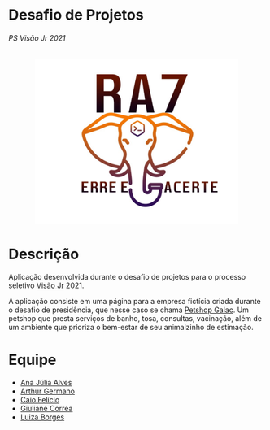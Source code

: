 # Desafio de Projetos

###### PS Visão Jr 2021

<center> <img src="./img/ra7.jpeg" alt="RA7" width="400"> </center>

# Descrição

Aplicação desenvolvida durante o desafio de projetos para o processo seletivo [Visão Jr](https://www.visaojr.com.br/) 2021.

A aplicação consiste em uma página para a empresa fictícia criada durante o desafio de presidência, que nesse caso se chama [Petshop Galac](https://petshop-galac.herokuapp.com). Um petshop que presta serviços de banho, tosa, consultas, vacinação, além de um ambiente que prioriza o bem-estar de seu animalzinho de estimação.

# Equipe

* [Ana Júlia Alves](https://github.com/AnaJuliaAlvess)
* [Arthur Germano](https://github.com/germano-beep)
* [Caio Felício](https://github.com/caiofelicio)
* [Giuliane Correa](https://github.com/GiulianeEC)
* [Luiza Borges](https://github.com/lubpolita)

